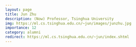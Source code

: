 ```yaml
---
layout: page
title: Jun Zhu
description: (Now) Professor, Tsinghua University
img: https://ml.cs.tsinghua.edu.cn/~jun/images/junzhu.jpg
importance: 12
category: alumni
redirect: https://ml.cs.tsinghua.edu.cn/~jun/index.shtml
---
```

